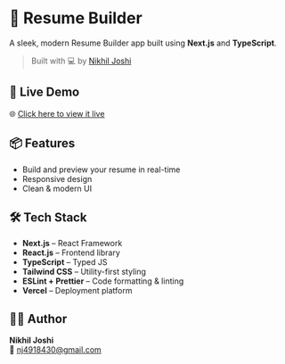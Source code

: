 # 📄 Resume Builder

A sleek, modern Resume Builder app built using **Next.js** and **TypeScript**.

> Built with 💻 by [Nikhil Joshi](mailto:nj4918430@gmail.com)

## 🚀 Live Demo
🌐 [Click here to view it live](https://resume-builder-clean.vercel.app)

## 📦 Features
- Build and preview your resume in real-time
- Responsive design
- Clean & modern UI


## 🛠 Tech Stack
- **Next.js** – React Framework
- **React.js** – Frontend library
- **TypeScript** – Typed JS
- **Tailwind CSS** – Utility-first styling
- **ESLint + Prettier** – Code formatting & linting
- **Vercel** – Deployment platform


## 🧑‍💻 Author
**Nikhil Joshi**  
📧 [nj4918430@gmail.com](mailto:nj4918430@gmail.com)



